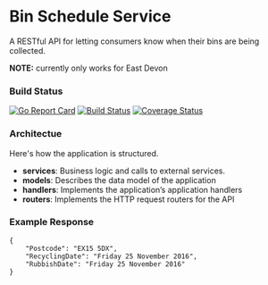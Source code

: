 # Bin Schedule Service

A RESTful API for letting consumers know when their bins are being collected.

**NOTE:** currently only works for East Devon

### Build Status
[![Go Report Card](https://goreportcard.com/badge/github.com/willis7/bin-schedule-service)](https://goreportcard.com/report/github.com/willis7/bin-schedule-service)
[![Build Status](https://travis-ci.org/willis7/bin-schedule-service.svg?branch=master)](https://travis-ci.org/willis7/bin-schedule-service)
[![Coverage Status](https://coveralls.io/repos/github/willis7/bin-schedule-service/badge.svg?branch=master)](https://coveralls.io/github/willis7/bin-schedule-service?branch=master)


### Architectue

Here's how the application is structured.

* **services**: Business logic and calls to external services.
* **models**:  Describes the data model of the application
* **handlers**:  Implements the application’s application handlers
* **routers**: Implements the HTTP request routers for the API


### Example Response

    {
        "Postcode": "EX15 5DX",
        "RecyclingDate": "Friday 25 November 2016",
        "RubbishDate": "Friday 25 November 2016"
    }
